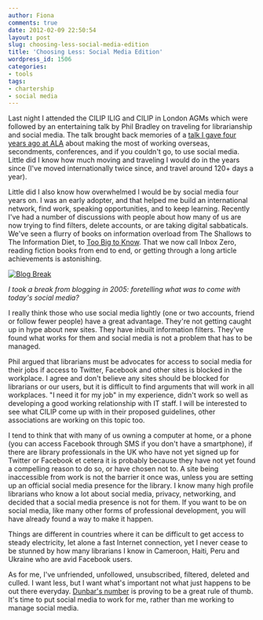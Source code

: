 ```yaml
---
author: Fiona
comments: true
date: 2012-02-09 22:50:54
layout: post
slug: choosing-less-social-media-edition
title: 'Choosing Less: Social Media Edition'
wordpress_id: 1506
categories:
- tools
tags:
- chartership
- social media
---
```


Last night I attended the CILIP ILIG and CILIP in London AGMs which were followed by an entertaining talk by Phil Bradley on traveling for librarianship and social media. The talk brought back memories of a [talk I gave four years ago at ALA](http://www.slideshare.net/blisspix/international-opportunities-for-new-librarians-with-or-without-leaving-home) about making the most of working overseas, secondments, conferences, and if you couldn't go, to use social media. Little did I know how much moving and traveling I would do in the years since (I've moved internationally twice since, and travel around 120+ days a year).

Little did I also know how overwhelmed I would be by social media four years on. I was an early adopter, and that helped me build an international network, find work, speaking opportunities, and to keep learning. Recently I've had a number of discussions with people about how many of us are now trying to find filters, delete accounts, or are taking digital sabbaticals. We've seen a flurry of books on information overload from The Shallows to The Information Diet, to [Too Big to Know](http://www.amazon.co.uk/gp/product/B005XQ97MS/ref=s9_simh_gw_p351_d0_g351_i4?pf_rd_m=A3P5ROKL5A1OLE&pf_rd_s=center-2&pf_rd_r=09JZGGJT8B8A8PYFTW0Q&pf_rd_t=101&pf_rd_p=467128533&pf_rd_i=468294). That we now call Inbox Zero, reading fiction books from end to end, or getting through a long article achievements is astonishing.

[![Blog Break](http://farm1.staticflickr.com/24/38719181_72b965b21b.jpg)](http://www.flickr.com/photos/blisspix/38719181/)

_I took a break from blogging in 2005: foretelling what was to come with today's social media?_

I really think those who use social media lightly (one or two accounts, friend or follow fewer people) have a great advantage. They're not getting caught up in hype about new sites. They have inbuilt information filters. They've found what works for them and social media is not a problem that has to be managed.

Phil argued that librarians must be advocates for access to social media for their jobs if access to Twitter, Facebook and other sites is blocked in the workplace. I agree and don't believe any sites should be blocked for librarians or our users, but it is difficult to find arguments that will work in all workplaces. "I need it for my job" in my experience, didn't work so well as developing a good working relationship with IT staff. I will be interested to see what CILIP come up with in their proposed guidelines, other associations are working on this topic too.

I tend to think that with many of us owning a computer at home, or a phone (you can access Facebook through SMS if you don't have a smartphone), if there are library professionals in the UK who have not yet signed up for Twitter or Facebook et cetera it is probably because they have not yet found a compelling reason to do so, or have chosen not to. A site being inaccessible from work is not the barrier it once was, unless you are setting up an official social media presence for the library. I know many high profile librarians who know a lot about social media, privacy, networking, and decided that a social media presence is not for them. If you want to be on social media, like many other forms of professional development, you will have already found a way to make it happen.

Things are different in countries where it can be difficult to get access to steady electricity, let alone a fast Internet connection, yet I never cease to be stunned by how many librarians I know in Cameroon, Haiti, Peru and Ukraine who are avid Facebook users.

As for me, I've unfriended, unfollowed, unsubscribed, filtered, deleted and culled. I want less, but I want what's important not what just happens to be out there everyday. [Dunbar's number](http://en.wikipedia.org/wiki/Dunbar%27s_number) is proving to be a great rule of thumb. It's time to put social media to work for me, rather than me working to manage social media.
